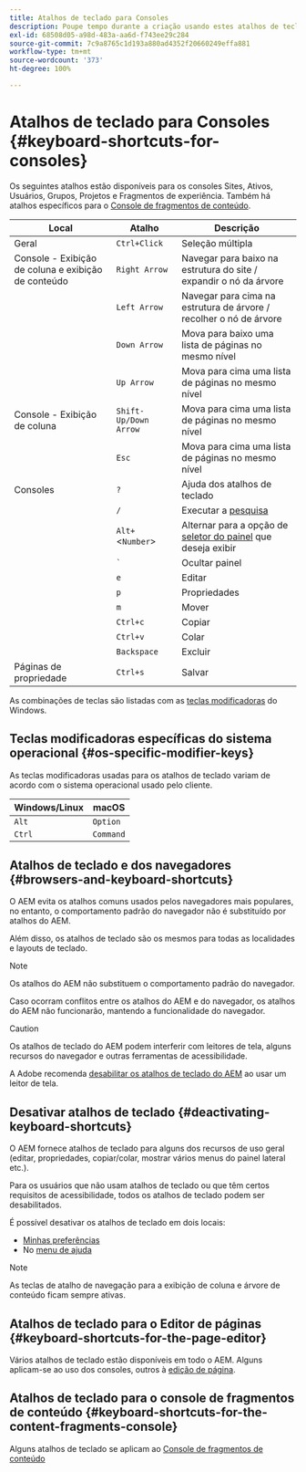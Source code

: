 ```yaml
---
title: Atalhos de teclado para Consoles
description: Poupe tempo durante a criação usando estes atalhos de teclado
exl-id: 68508d05-a98d-483a-aa6d-f743ee29c284
source-git-commit: 7c9a8765c1d193a880ad4352f20660249effa881
workflow-type: tm+mt
source-wordcount: '373'
ht-degree: 100%

---
```


# Atalhos de teclado para Consoles   {#keyboard-shortcuts-for-consoles}

Os seguintes atalhos estão disponíveis para os consoles Sites, Ativos, Usuários, Grupos, Projetos e Fragmentos de experiência. Também há atalhos específicos para o [Console de fragmentos de conteúdo](#keyboard-shortcuts-for-the-content-fragments-console).

| Local | Atalho | Descrição |
|---|---|---|
| Geral | `Ctrl+Click` | Seleção múltipla |
| Console - Exibição de coluna e exibição de conteúdo | `Right Arrow` | Navegar para baixo na estrutura do site / expandir o nó da árvore |
|  | `Left Arrow` | Navegar para cima na estrutura de árvore / recolher o nó de árvore |
|  | `Down Arrow` | Mova para baixo uma lista de páginas no mesmo nível |
|  | `Up Arrow` | Mova para cima uma lista de páginas no mesmo nível |
| Console - Exibição de coluna | `Shift-Up/Down Arrow` | Mova para cima uma lista de páginas no mesmo nível |
|  | `Esc` | Mova para cima uma lista de páginas no mesmo nível |
| Consoles | `?` | Ajuda dos atalhos de teclado |
|  | `/` | Executar a [pesquisa](/help/sites-cloud/authoring/getting-started/search.md) |
|  | `Alt+`&lt;`Number`> | Alternar para a opção de [seletor do painel](/help/sites-cloud/authoring/getting-started/basic-handling.md#rail-selector) que deseja exibir |
|  | ``` ` ``` | Ocultar painel |
|  | `e` | Editar |
|  | `p` | Propriedades |
|  | `m` | Mover |
|  | `Ctrl+c` | Copiar |
|  | `Ctrl+v` | Colar |
|  | `Backspace` | Excluir |
| Páginas de propriedade | `Ctrl+s` | Salvar |

As combinações de teclas são listadas com as [teclas modificadoras](#os-specific-modifier-keys) do Windows.

## Teclas modificadoras específicas do sistema operacional {#os-specific-modifier-keys}

As teclas modificadoras usadas para os atalhos de teclado variam de acordo com o sistema operacional usado pelo cliente.

| Windows/Linux | macOS |
|---|---|
| `Alt` | `Option` |
| `Ctrl` | `Command` |

## Atalhos de teclado e dos navegadores {#browsers-and-keyboard-shortcuts}

O AEM evita os atalhos comuns usados pelos navegadores mais populares, no entanto, o comportamento padrão do navegador não é substituído por atalhos do AEM.

Além disso, os atalhos de teclado são os mesmos para todas as localidades e layouts de teclado.

>[!NOTE]
>
>Os atalhos do AEM não substituem o comportamento padrão do navegador.
>
>Caso ocorram conflitos entre os atalhos do AEM e do navegador, os atalhos do AEM não funcionarão, mantendo a funcionalidade do navegador.

>[!CAUTION]
>
>Os atalhos de teclado do AEM podem interferir com leitores de tela, alguns recursos do navegador e outras ferramentas de acessibilidade.
>
>A Adobe recomenda [desabilitar os atalhos de teclado do AEM](#deactivating-keyboard-shortcuts) ao usar um leitor de tela.

## Desativar atalhos de teclado {#deactivating-keyboard-shortcuts}

O AEM fornece atalhos de teclado para alguns dos recursos de uso geral (editar, propriedades, copiar/colar, mostrar vários menus do painel lateral etc.).

Para os usuários que não usam atalhos de teclado ou que têm certos requisitos de acessibilidade, todos os atalhos de teclado podem ser desabilitados.

É possível desativar os atalhos de teclado em dois locais:

* [Minhas preferências](/help/sites-cloud/authoring/getting-started/account-environment.md#my-preferences)
* No [menu de ajuda](/help/sites-cloud/authoring/getting-started/basic-handling.md#accessing-help)

>[!NOTE]
>
>As teclas de atalho de navegação para a exibição de coluna e árvore de conteúdo ficam sempre ativas.

## Atalhos de teclado para o Editor de páginas {#keyboard-shortcuts-for-the-page-editor}

Vários atalhos de teclado estão disponíveis em todo o AEM. Alguns aplicam-se ao uso dos consoles, outros à [edição de página](/help/sites-cloud/authoring/fundamentals/keyboard-shortcuts.md).

## Atalhos de teclado para o console de fragmentos de conteúdo {#keyboard-shortcuts-for-the-content-fragments-console}

Alguns atalhos de teclado se aplicam ao [Console de fragmentos de conteúdo](/help/sites-cloud/administering/content-fragments/content-fragments-console-keyboard-shortcuts.md)